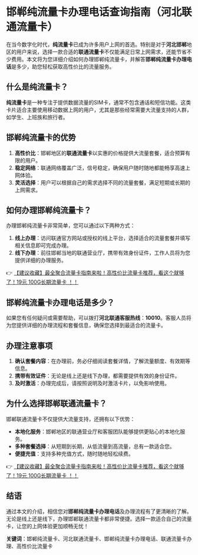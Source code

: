 # 邯郸纯流量卡办理电话查询指南（河北联通流量卡）

在当今数字化时代，**纯流量卡**已成为许多用户上网的首选。特别是对于**河北邯郸**地区的用户来说，选择一款合适的**联通流量卡**不仅能满足日常上网需求，还能节省不少费用。本文将为您详细介绍如何办理邯郸纯流量卡，并解答**邯郸纯流量卡办理电话**是多少，助您轻松获取高性价比的流量服务。

## 什么是纯流量卡？

**纯流量卡**是一种专注于提供数据流量的SIM卡，通常不包含通话和短信功能。这类卡片适合主要使用移动数据上网的用户，尤其是那些经常需要大流量支持的人群，如学生、上班族和旅行者。

## 邯郸纯流量卡的优势

1. **高性价比**：邯郸地区的**联通流量卡**以实惠的价格提供大流量套餐，适合预算有限的用户。
2. **稳定网络**：联通网络覆盖广泛，信号稳定，确保用户随时随地都能畅享高速上网体验。
3. **灵活选择**：用户可以根据自己的需求选择不同的流量套餐，满足短期或长期的上网需求。

## 如何办理邯郸纯流量卡？

办理邯郸纯流量卡非常简单，您可以通过以下两种方式：

1. **线上办理**：访问联通官方网站或授权的线上平台，选择适合的流量套餐并填写相关信息即可完成办理。
2. **线下办理**：前往邯郸当地的联通营业厅，携带有效身份证件，工作人员将为您提供详细的办理服务。

👉 [【建议收藏】最全聚合流量卡指南来啦！高性价比流量卡推荐，看这个就够了！19元 100G长期流量卡 ！！](https://bit.ly/Liuliangka)

## 邯郸纯流量卡办理电话是多少？

如果您有任何疑问或需要帮助，可以拨打**河北联通客服热线**：**10010**。客服人员将为您提供详细的办理流程和套餐信息，确保您选择到最适合的流量卡。

## 办理注意事项

1. **确认套餐内容**：在办理前，务必仔细阅读套餐详情，了解流量额度、有效期等信息。
2. **携带有效证件**：无论是线上还是线下办理，都需要提供有效的身份证件。
3. **及时激活**：办理完成后，请按照说明及时激活卡片，以免影响使用。

## 为什么选择邯郸联通流量卡？

邯郸联通流量卡不仅提供大流量支持，还拥有以下优势：

- **本地化服务**：邯郸地区的联通营业厅和客服团队能够提供更贴心的本地化服务。
- **多种套餐选择**：从短期到长期，从低流量到高流量，总有一款适合您。
- **便捷充值**：支持多种充值方式，随时随地轻松续费。

👉 [【建议收藏】最全聚合流量卡指南来啦！高性价比流量卡推荐，看这个就够了！19元 100G长期流量卡 ！！](https://bit.ly/Liuliangka)

## 结语

通过本文的介绍，相信您对**邯郸纯流量卡办理电话**及办理流程有了更清晰的了解。无论是线上还是线下，办理邯郸联通流量卡都非常便捷。选择一款适合自己的流量卡，让您的上网体验更加顺畅无忧！

**关键词**：邯郸纯流量卡、河北联通流量卡、邯郸纯流量卡办理电话、联通流量卡办理、高性价比流量卡